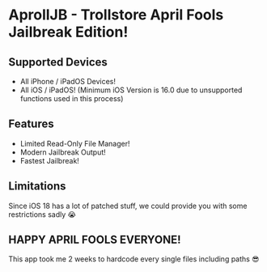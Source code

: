 # AprollJB - Trollstore April Fools Jailbreak Edition!


## Supported Devices
- All iPhone / iPadOS Devices!
- All iOS / iPadOS! (Minimum iOS Version is 16.0 due to unsupported functions used in this process)


## Features
- Limited Read-Only File Manager!
- Modern Jailbreak Output!
- Fastest Jailbreak!


## Limitations
Since iOS 18 has a lot of patched stuff, we could provide you with some restrictions sadly 😭


## HAPPY APRIL FOOLS EVERYONE! 
This app took me 2 weeks to hardcode every single files including paths 😎
